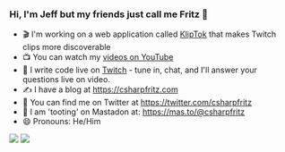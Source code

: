 ### Hi, I'm Jeff but my friends just call me Fritz 👋

- 🎬 I'm working on a web application called [KlipTok](https://kliptok.com) that makes Twitch clips more discoverable
- 📺 You can watch my [videos on YouTube](https://youtube.com/csharpfritz)
- 🎥 I write code live on [Twitch](https://twitch.tv/csharpfritz) - tune in, chat, and I'll answer your questions live on video.
- ✍️ I have a blog at https://csharpfritz.com
- 🐤 You can find me on Twitter at https://twitter.com/csharpfritz
- 🤔 I am 'tooting' on Mastadon at: <a href="https://mas.to/@csharpfritz" rel="nofollow">https://mas.to/@csharpfritz</a>
- 😄 Pronouns: He/Him

![](https://github-readme-stats.vercel.app/api?username=csharpfritz)
![](https://github-readme-stats.vercel.app/api/top-langs/?username=csharpfritz)

<!--
**csharpfritz/csharpfritz** is a ✨ _special_ ✨ repository because its `README.md` (this file) appears on your GitHub profile.

Here are some ideas to get you started:

- 🔭 I’m currently working on ...
- 🌱 I’m currently learning ...
- 👯 I’m looking to collaborate on ...
- 🤔 I’m looking for help with ...
- 💬 Ask me about ...
- 📫 How to reach me: ...
- 😄 Pronouns: ...
- ⚡ Fun fact: ...
-->
